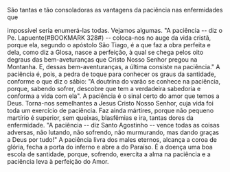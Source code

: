 
São tantas e tão consoladoras as vantagens da paciência nas enfermidades que

impossível seria enumerá-las todas. Vejamos algumas. "A paciência -- diz o Pe. Lapuente(#BOOKMARK 328#) -- coloca-nos no auge da vida cristã, porque ela, segundo o apóstolo São Tiago, é a que faz a obra perfeita e dela, como diz a Glosa, nasce a perfeição, à qual se chega pelos oito degraus das bem-aveturanças que Cristo Nosso Senhor pregou na Montanha. E, dessas bem-aventuranças, a última consiste na paciência." A paciência é, pois, a pedra de toque para conhecer os graus da santidade, conforme o que diz o sábio: "A doutrina do varão se conhece na paciência, porque, sabendo sofrer, descobre que tem a verdadeira sabedoria e conforma a vida com ela". A paciência é o sinal certo do amor que temos a Deus. Torna-nos semelhantes a Jesus Cristo Nosso Senhor, cuja vida foi toda um exercício de paciência. Faz ainda mártires, porque não pequeno martírio é superior, sem queixas, blasfêmias e ira, tantas dores da enfermidade. "A paciência -- diz Santo Agostinho -- vence todas as coisas adversas, não lutando, não sofrendo, não murmurando, mas dando graças a Deus por tudo!" A paciência livra dos males eternos, alcança a coroa de glória, fecha a porta do inferno e abre a do Paraíso. É a doença uma boa escola de santidade, porque, sofrendo, exercita a alma na paciência e a paciência leva à perfeição do Amor.


